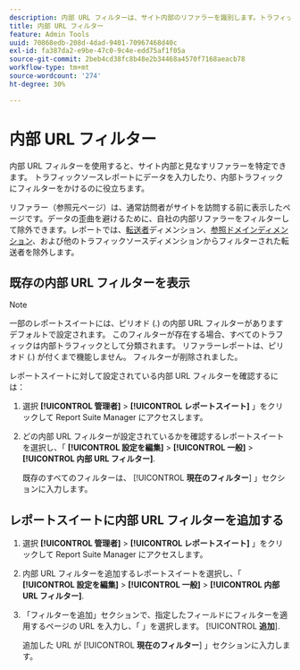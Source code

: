 ```yaml
---
description: 内部 URL フィルターは、サイト内部のリファラーを識別します。トラフィックソースレポートにデータを入力したり、内部トラフィックにフィルターをかけるのに役立ちます。
title: 内部 URL フィルター
feature: Admin Tools
uuid: 70868edb-208d-4dad-9401-70967468d40c
exl-id: fa387da2-e9be-47c0-9c4e-edd75af1f05a
source-git-commit: 2beb4cd38fc8b48e2b34468a4570f7168aeacb78
workflow-type: tm+mt
source-wordcount: '274'
ht-degree: 30%

---
```



# 内部 URL フィルター

内部 URL フィルターを使用すると、サイト内部と見なすリファラーを特定できます。 トラフィックソースレポートにデータを入力したり、内部トラフィックにフィルターをかけるのに役立ちます。

リファラー（参照元ページ）は、通常訪問者がサイトを訪問する前に表示したページです。データの歪曲を避けるために、自社の内部リファラーをフィルターして除外できます。レポートでは、[転送者](/help/components/dimensions/referrer.md)ディメンション、[参照ドメインディメンション](/help/components/dimensions/referring-domain.md)、および他のトラフィックソースディメンションからフィルターされた転送者を除外します。

## 既存の内部 URL フィルターを表示

>[!NOTE]
>
>一部のレポートスイートには、ピリオド (.) の内部 URL フィルターがあります デフォルトで設定されます。 このフィルターが存在する場合、すべてのトラフィックは内部トラフィックとして分類されます。 リファラーレポートは、ピリオド (.) が付くまで機能しません。 フィルターが削除されました。

レポートスイートに対して設定されている内部 URL フィルターを確認するには： <!-- I don't see the period in my instance? Is the following information valid? "To avoid this, remove the rule listing a period (.) as a filter, and add your own site. The reason why a period is the default internal URL filter is to allow data to be collected in the Pages report. If hits do not match internal URL filters, all pages come up as Other. A period is always somewhere in the URL, which guarantees the Pages report is populated.")-->

1. 選択 **[!UICONTROL 管理者]** > **[!UICONTROL レポートスイート]** 」をクリックして Report Suite Manager にアクセスします。

1. どの内部 URL フィルターが設定されているかを確認するレポートスイートを選択し、「 **[!UICONTROL 設定を編集]** > **[!UICONTROL 一般]** > **[!UICONTROL 内部 URL フィルター]**.

   既存のすべてのフィルターは、 [!UICONTROL **現在のフィルター**] 」セクションに入力します。

## レポートスイートに内部 URL フィルターを追加する

1. 選択 **[!UICONTROL 管理者]** > **[!UICONTROL レポートスイート]** 」をクリックして Report Suite Manager にアクセスします。

1. 内部 URL フィルターを追加するレポートスイートを選択し、「 **[!UICONTROL 設定を編集]** > **[!UICONTROL 一般]** > **[!UICONTROL 内部 URL フィルター]**.

1. 「フィルターを追加」セクションで、指定したフィールドにフィルターを適用するページの URL を入力し、「 」を選択します。 [!UICONTROL **追加**].

   追加した URL が [!UICONTROL **現在のフィルター**] 」セクションに入力します。
